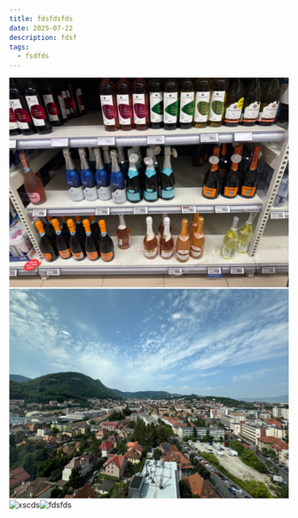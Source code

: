```yaml
---
title: fdsfdsfds
date: 2025-07-22
description: fdsf
tags:
  - fsdfds
---
```

![dsadsa](IMG_3657.webp)![sasa](IMG_3660.webp)![xscds](/uploads/IMG_3659.webp)![fdsfds](/uploads/IMG_3663.webp)
